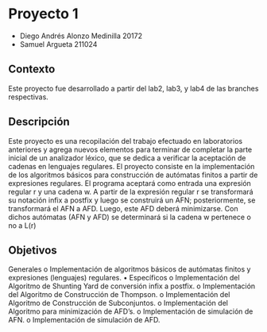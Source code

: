 # Proyecto 1
* Diego Andrés Alonzo Medinilla 20172
* Samuel Argueta 211024

## Contexto
Este proyecto fue desarrollado a partir del lab2, lab3, y lab4 de las branches respectivas.

## Descripción

Este proyecto es una recopilación del trabajo efectuado en laboratorios anteriores y agrega nuevos
elementos para terminar de completar la parte inicial de un analizador léxico, que se dedica a
verificar la aceptación de cadenas en lenguajes regulares.
El proyecto consiste en la implementación de los algoritmos básicos para construcción de autómatas
finitos a partir de expresiones regulares. El programa aceptará como entrada una expresión regular
r y una cadena w. A partir de la expresión regular r se transformará su notación infix a postfix y luego
se construirá un AFN; posteriormente, se transformará el AFN a AFD. Luego, este AFD deberá
minimizarse. Con dichos autómatas (AFN y AFD) se determinará si la cadena w pertenece o no a L(r)
## Objetivos

Generales
o Implementación de algoritmos básicos de autómatas finitos y expresiones
(lenguajes) regulares.
• Específicos
o Implementación del Algoritmo de Shunting Yard de conversión infix a postfix.
o Implementación del Algoritmo de Construcción de Thompson.
o Implementación del Algoritmo de Construcción de Subconjuntos.
o Implementación del Algoritmo para minimización de AFD’s.
o Implementación de simulación de AFN.
o Implementación de simulación de AFD.